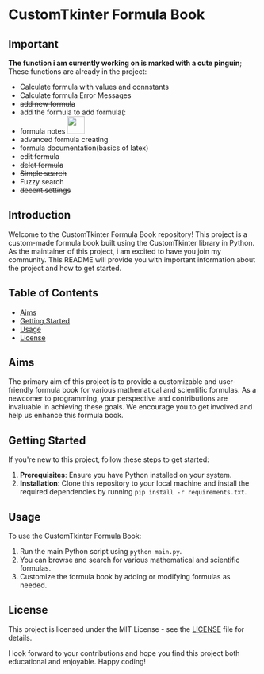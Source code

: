 # CustomTkinter Formula Book

## Important
**The function i am currently working on is marked with a cute pinguin**;
These functions are already in the project:
- Calculate formula with values and connstants
- Calculate formula Error Messages
- ~~add new formula~~
- add the formula to add formula(:
- formula notes <img src="https://img-13.stickers.cloud/packs/ca9c8132-130e-46e3-b3ca-8c7057d184d8/webp/bad9adf5-410a-42f6-b199-c89dde341da6.webp" width="35" height="35">
- advanced formula creating
- formula documentation(basics of latex)
- ~~edit formula~~
- ~~delet formula~~
- ~~Simple search~~
- Fuzzy search
- ~~decent settings~~



## Introduction
Welcome to the CustomTkinter Formula Book repository! This project is a custom-made formula book built using the CustomTkinter library in Python. As the maintainer of this project, i am excited to have you join my community. This README will provide you with important information about the project and how to get started.


## Table of Contents
- [Aims](#aims)
- [Getting Started](#getting-started)
- [Usage](#usage)
- [License](#license)

## Aims
The primary aim of this project is to provide a customizable and user-friendly formula book for various mathematical and scientific formulas. As a newcomer to programming, your perspective and contributions are invaluable in achieving these goals. We encourage you to get involved and help us enhance this formula book.


## Getting Started
If you're new to this project, follow these steps to get started:

1. **Prerequisites**: Ensure you have Python installed on your system.
2. **Installation**: Clone this repository to your local machine and install the required dependencies by running `pip install -r requirements.txt`.

## Usage
To use the CustomTkinter Formula Book:

1. Run the main Python script using `python main.py`.
2. You can browse and search for various mathematical and scientific formulas.
3. Customize the formula book by adding or modifying formulas as needed.


## License
This project is licensed under the MIT License - see the [LICENSE](LICENSE) file for details.

I look forward to your contributions and hope you find this project both educational and enjoyable. Happy coding!
